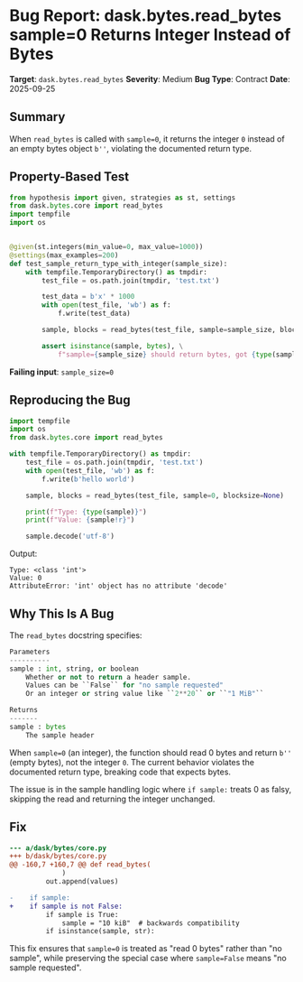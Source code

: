 # Bug Report: dask.bytes.read_bytes sample=0 Returns Integer Instead of Bytes

**Target**: `dask.bytes.read_bytes`
**Severity**: Medium
**Bug Type**: Contract
**Date**: 2025-09-25

## Summary

When `read_bytes` is called with `sample=0`, it returns the integer `0` instead of an empty bytes object `b''`, violating the documented return type.

## Property-Based Test

```python
from hypothesis import given, strategies as st, settings
from dask.bytes.core import read_bytes
import tempfile
import os


@given(st.integers(min_value=0, max_value=1000))
@settings(max_examples=200)
def test_sample_return_type_with_integer(sample_size):
    with tempfile.TemporaryDirectory() as tmpdir:
        test_file = os.path.join(tmpdir, 'test.txt')

        test_data = b'x' * 1000
        with open(test_file, 'wb') as f:
            f.write(test_data)

        sample, blocks = read_bytes(test_file, sample=sample_size, blocksize=None)

        assert isinstance(sample, bytes), \
            f"sample={sample_size} should return bytes, got {type(sample).__name__}"
```

**Failing input**: `sample_size=0`

## Reproducing the Bug

```python
import tempfile
import os
from dask.bytes.core import read_bytes

with tempfile.TemporaryDirectory() as tmpdir:
    test_file = os.path.join(tmpdir, 'test.txt')
    with open(test_file, 'wb') as f:
        f.write(b'hello world')

    sample, blocks = read_bytes(test_file, sample=0, blocksize=None)

    print(f"Type: {type(sample)}")
    print(f"Value: {sample!r}")

    sample.decode('utf-8')
```

Output:
```
Type: <class 'int'>
Value: 0
AttributeError: 'int' object has no attribute 'decode'
```

## Why This Is A Bug

The `read_bytes` docstring specifies:

```python
Parameters
----------
sample : int, string, or boolean
    Whether or not to return a header sample.
    Values can be ``False`` for "no sample requested"
    Or an integer or string value like ``2**20`` or ``"1 MiB"``

Returns
-------
sample : bytes
    The sample header
```

When `sample=0` (an integer), the function should read 0 bytes and return `b''` (empty bytes), not the integer `0`. The current behavior violates the documented return type, breaking code that expects bytes.

The issue is in the sample handling logic where `if sample:` treats 0 as falsy, skipping the read and returning the integer unchanged.

## Fix

```diff
--- a/dask/bytes/core.py
+++ b/dask/bytes/core.py
@@ -160,7 +160,7 @@ def read_bytes(
             )
         out.append(values)

-    if sample:
+    if sample is not False:
         if sample is True:
             sample = "10 kiB"  # backwards compatibility
         if isinstance(sample, str):
```

This fix ensures that `sample=0` is treated as "read 0 bytes" rather than "no sample", while preserving the special case where `sample=False` means "no sample requested".